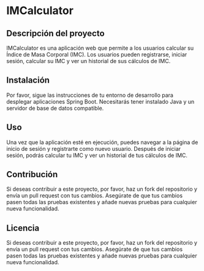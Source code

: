 # IMCalculator

## Descripción del proyecto

IMCalculator es una aplicación web que permite a los usuarios calcular su Índice de Masa Corporal (IMC). Los usuarios pueden registrarse, iniciar sesión, calcular su IMC y ver un historial de sus cálculos de IMC.

## Instalación

Por favor, sigue las instrucciones de tu entorno de desarrollo para desplegar aplicaciones Spring Boot. Necesitarás tener instalado Java y un servidor de base de datos compatible.

## Uso

Una vez que la aplicación esté en ejecución, puedes navegar a la página de inicio de sesión y registrarte como nuevo usuario. Después de iniciar sesión, podrás calcular tu IMC y ver un historial de tus cálculos de IMC.

## Contribución

Si deseas contribuir a este proyecto, por favor, haz un fork del repositorio y envía un pull request con tus cambios. Asegúrate de que tus cambios pasen todas las pruebas existentes y añade nuevas pruebas para cualquier nueva funcionalidad.

## Licencia

Si deseas contribuir a este proyecto, por favor, haz un fork del repositorio y envía un pull request con tus cambios. Asegúrate de que tus cambios pasen todas las pruebas existentes y añade nuevas pruebas para cualquier nueva funcionalidad.
